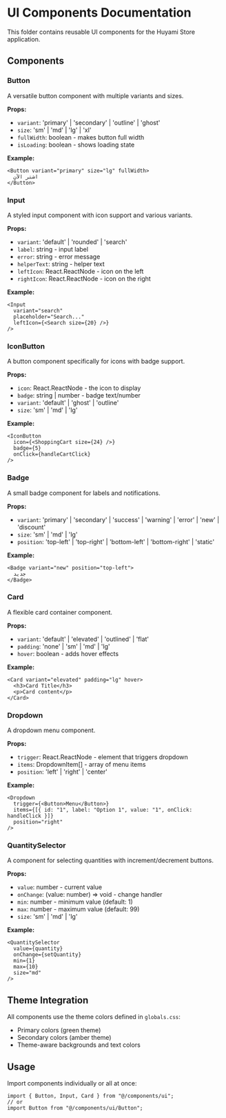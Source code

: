 # UI Components Documentation

This folder contains reusable UI components for the Huyami Store application.

## Components

### Button

A versatile button component with multiple variants and sizes.

**Props:**

- `variant`: 'primary' | 'secondary' | 'outline' | 'ghost'
- `size`: 'sm' | 'md' | 'lg' | 'xl'
- `fullWidth`: boolean - makes button full width
- `isLoading`: boolean - shows loading state

**Example:**

```tsx
<Button variant="primary" size="lg" fullWidth>
  اشتر الآن
</Button>
```

### Input

A styled input component with icon support and various variants.

**Props:**

- `variant`: 'default' | 'rounded' | 'search'
- `label`: string - input label
- `error`: string - error message
- `helperText`: string - helper text
- `leftIcon`: React.ReactNode - icon on the left
- `rightIcon`: React.ReactNode - icon on the right

**Example:**

```tsx
<Input
  variant="search"
  placeholder="Search..."
  leftIcon={<Search size={20} />}
/>
```

### IconButton

A button component specifically for icons with badge support.

**Props:**

- `icon`: React.ReactNode - the icon to display
- `badge`: string | number - badge text/number
- `variant`: 'default' | 'ghost' | 'outline'
- `size`: 'sm' | 'md' | 'lg'

**Example:**

```tsx
<IconButton
  icon={<ShoppingCart size={24} />}
  badge={5}
  onClick={handleCartClick}
/>
```

### Badge

A small badge component for labels and notifications.

**Props:**

- `variant`: 'primary' | 'secondary' | 'success' | 'warning' | 'error' | 'new' | 'discount'
- `size`: 'sm' | 'md' | 'lg'
- `position`: 'top-left' | 'top-right' | 'bottom-left' | 'bottom-right' | 'static'

**Example:**

```tsx
<Badge variant="new" position="top-left">
  جديد
</Badge>
```

### Card

A flexible card container component.

**Props:**

- `variant`: 'default' | 'elevated' | 'outlined' | 'flat'
- `padding`: 'none' | 'sm' | 'md' | 'lg'
- `hover`: boolean - adds hover effects

**Example:**

```tsx
<Card variant="elevated" padding="lg" hover>
  <h3>Card Title</h3>
  <p>Card content</p>
</Card>
```

### Dropdown

A dropdown menu component.

**Props:**

- `trigger`: React.ReactNode - element that triggers dropdown
- `items`: DropdownItem[] - array of menu items
- `position`: 'left' | 'right' | 'center'

**Example:**

```tsx
<Dropdown
  trigger={<Button>Menu</Button>}
  items={[{ id: "1", label: "Option 1", value: "1", onClick: handleClick }]}
  position="right"
/>
```

### QuantitySelector

A component for selecting quantities with increment/decrement buttons.

**Props:**

- `value`: number - current value
- `onChange`: (value: number) => void - change handler
- `min`: number - minimum value (default: 1)
- `max`: number - maximum value (default: 99)
- `size`: 'sm' | 'md' | 'lg'

**Example:**

```tsx
<QuantitySelector
  value={quantity}
  onChange={setQuantity}
  min={1}
  max={10}
  size="md"
/>
```

## Theme Integration

All components use the theme colors defined in `globals.css`:

- Primary colors (green theme)
- Secondary colors (amber theme)
- Theme-aware backgrounds and text colors

## Usage

Import components individually or all at once:

```tsx
import { Button, Input, Card } from "@/components/ui";
// or
import Button from "@/components/ui/Button";
```
